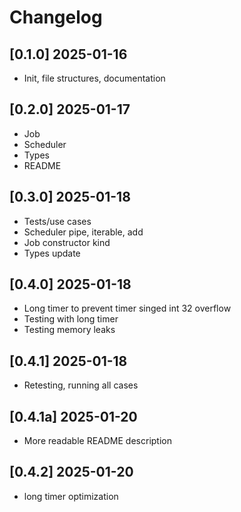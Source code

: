 # Changelog

## [0.1.0] 2025-01-16

- Init, file structures, documentation

## [0.2.0] 2025-01-17

- Job
- Scheduler
- Types
- README

## [0.3.0] 2025-01-18

- Tests/use cases
- Scheduler pipe, iterable, add
- Job constructor kind
- Types update

## [0.4.0] 2025-01-18

- Long timer to prevent timer singed int 32 overflow
- Testing with long timer
- Testing memory leaks

## [0.4.1] 2025-01-18

- Retesting, running all cases

## [0.4.1a] 2025-01-20

- More readable README description

## [0.4.2] 2025-01-20

- long timer optimization